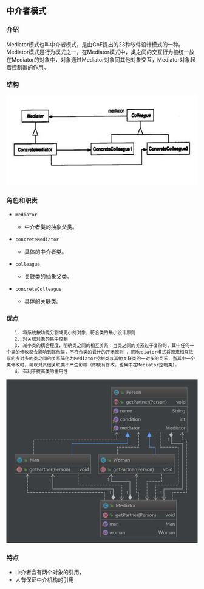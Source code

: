


## 中介者模式

### 介绍

   Mediator模式也叫中介者模式，是由GoF提出的23种软件设计模式的一种。Mediator模式是行为模式之一，在Mediator模式中，类之间的交互行为被统一放在Mediator的对象中，对象通过Mediator对象同其他对象交互，Mediator对象起着控制器的作用。







### 结构



![1565807985603](assets/1565807985603.png)



### 角色和职责

- `mediator`
  - 中介者类的抽象父类。

- `concreteMediator`
  - 具体的中介者类。

- `colleague`
  - 关联类的抽象父类。

- `concreteColleague`
  - 具体的关联类。

### 优点

       1. 将系统按功能分割成更小的对象，符合类的最小设计原则
       2. 对关联对象的集中控制
       3. 减小类的耦合程度，明确类之间的相互关系：当类之间的关系过于复杂时，其中任何一个类的修改都会影响到其他类，不符合类的设计的开闭原则 ，而Mediator模式将原来相互依存的多对多的类之间的关系简化为Mediator控制类与其他关联类的一对多的关系，当其中一个类修改时，可以对其他关联类不产生影响（即使有修改，也集中在Mediator控制类）。
       4. 有利于提高类的重用性






![1565808329448](assets/1565808329448.png)



### 特点

- 中介者含有两个对象的引用，
- 人有保证中介机构的引用



 





 
